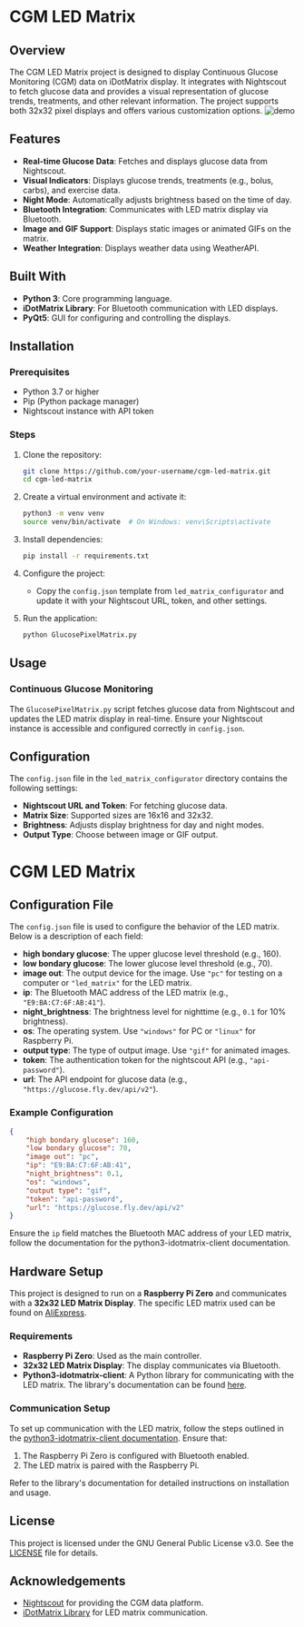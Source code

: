 
# CGM LED Matrix

## Overview

The CGM LED Matrix project is designed to display Continuous Glucose Monitoring (CGM) data on iDotMatrix display. It integrates with Nightscout to fetch glucose data and provides a visual representation of glucose trends, treatments, and other relevant information. The project supports both 32x32 pixel displays and offers various customization options.
![demo](https://github.com/user-attachments/assets/1c2f7137-2a3d-4bb9-9802-d1d117d3810d)


## Features

- **Real-time Glucose Data**: Fetches and displays glucose data from Nightscout.
- **Visual Indicators**: Displays glucose trends, treatments (e.g., bolus, carbs), and exercise data.
- **Night Mode**: Automatically adjusts brightness based on the time of day.
- **Bluetooth Integration**: Communicates with LED matrix display via Bluetooth.
- **Image and GIF Support**: Displays static images or animated GIFs on the matrix.
- **Weather Integration**: Displays weather data using WeatherAPI.

## Built With

- **Python 3**: Core programming language.
- **iDotMatrix Library**: For Bluetooth communication with LED displays.
- **PyQt5**: GUI for configuring and controlling the displays.

## Installation

### Prerequisites

- Python 3.7 or higher
- Pip (Python package manager)
- Nightscout instance with API token

### Steps

1. Clone the repository:

   ```bash
   git clone https://github.com/your-username/cgm-led-matrix.git
   cd cgm-led-matrix
   ```
2. Create a virtual environment and activate it:

   ```bash
   python3 -m venv venv
   source venv/bin/activate  # On Windows: venv\Scripts\activate
   ```
3. Install dependencies:

   ```bash
   pip install -r requirements.txt
   ```
4. Configure the project:

   - Copy the `config.json` template from `led_matrix_configurator` and update it with your Nightscout URL, token, and other settings.
5. Run the application:

   ```bash
   python GlucosePixelMatrix.py
   ```

## Usage

### Continuous Glucose Monitoring

The `GlucosePixelMatrix.py` script fetches glucose data from Nightscout and updates the LED matrix display in real-time. Ensure your Nightscout instance is accessible and configured correctly in `config.json`.

## Configuration

The `config.json` file in the `led_matrix_configurator` directory contains the following settings:

- **Nightscout URL and Token**: For fetching glucose data.
- **Matrix Size**: Supported sizes are 16x16 and 32x32.
- **Brightness**: Adjusts display brightness for day and night modes.
- **Output Type**: Choose between image or GIF output.

# CGM LED Matrix

## Configuration File

The `config.json` file is used to configure the behavior of the LED matrix. Below is a description of each field:

- **high bondary glucose**: The upper glucose level threshold (e.g., 160).
- **low bondary glucose**: The lower glucose level threshold (e.g., 70).
- **image out**: The output device for the image. Use `"pc"` for testing on a computer or `"led_matrix"` for the LED matrix.
- **ip**: The Bluetooth MAC address of the LED matrix (e.g., `"E9:BA:C7:6F:AB:41"`).
- **night_brightness**: The brightness level for nighttime (e.g., `0.1` for 10% brightness).
- **os**: The operating system. Use `"windows"` for PC or `"linux"` for Raspberry Pi.
- **output type**: The type of output image. Use `"gif"` for animated images.
- **token**: The authentication token for the nightscout  API (e.g., `"api-password"`).
- **url**: The API endpoint for glucose data (e.g., `"https://glucose.fly.dev/api/v2"`).

### Example Configuration

```json
{
    "high bondary glucose": 160,
    "low bondary glucose": 70,
    "image out": "pc",
    "ip": "E9:BA:C7:6F:AB:41",
    "night_brightness": 0.1,
    "os": "windows",
    "output type": "gif",
    "token": "api-password",
    "url": "https://glucose.fly.dev/api/v2"
}
```

Ensure the `ip` field matches the Bluetooth MAC address of your LED matrix, follow the documentation for the python3-idotmatrix-client documentation.

## Hardware Setup

This project is designed to run on a **Raspberry Pi Zero** and communicates with a **32x32 LED Matrix Display**. The specific LED matrix used can be found on [AliExpress](https://pt.aliexpress.com/item/1005006130862334.html?spm=a2g0o.order_list.order_list_main.203.193fcaa42y5ODu&gatewayAdapt=glo2bra).

### Requirements

- **Raspberry Pi Zero**: Used as the main controller.
- **32x32 LED Matrix Display**: The display communicates via Bluetooth.
- **Python3-idotmatrix-client**: A Python library for communicating with the LED matrix. The library's documentation can be found [here](https://github.com/derkalle4/python3-idotmatrix-client).

### Communication Setup

To set up communication with the LED matrix, follow the steps outlined in the [python3-idotmatrix-client documentation](https://github.com/derkalle4/python3-idotmatrix-client). Ensure that:

1. The Raspberry Pi Zero is configured with Bluetooth enabled.
2. The LED matrix is paired with the Raspberry Pi.

Refer to the library's documentation for detailed instructions on installation and usage.

## License

This project is licensed under the GNU General Public License v3.0. See the [LICENSE](./idotmatrix/LICENSE) file for details.

## Acknowledgements

- [Nightscout](https://nightscout.info/) for providing the CGM data platform.
- [iDotMatrix Library](https://github.com/derkalle4/python3-idotmatrix-library) for LED matrix communication.
